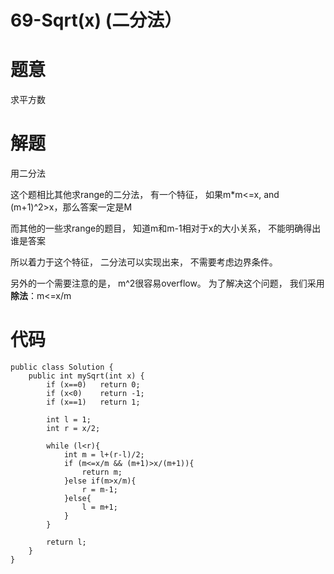 # 69-Sqrt(x)  (二分法）

# 题意
求平方数

# 解题
用二分法

这个题相比其他求range的二分法， 有一个特征， 如果m*m<=x, and (m+1)^2>x，那么答案一定是M

而其他的一些求range的题目， 知道m和m-1相对于x的大小关系， 不能明确得出谁是答案

所以着力于这个特征， 二分法可以实现出来， 不需要考虑边界条件。

另外的一个需要注意的是， m^2很容易overflow。 为了解决这个问题， 我们采用**除法**：m<=x/m

# 代码
```
public class Solution {
    public int mySqrt(int x) {
        if (x==0)   return 0;
        if (x<0)    return -1;
        if (x==1)   return 1;
        
        int l = 1;
        int r = x/2;
        
        while (l<r){
            int m = l+(r-l)/2;
            if (m<=x/m && (m+1)>x/(m+1)){
                return m;
            }else if(m>x/m){
                r = m-1;
            }else{
                l = m+1;
            }
        }
        
        return l;
    }
}
``` 

